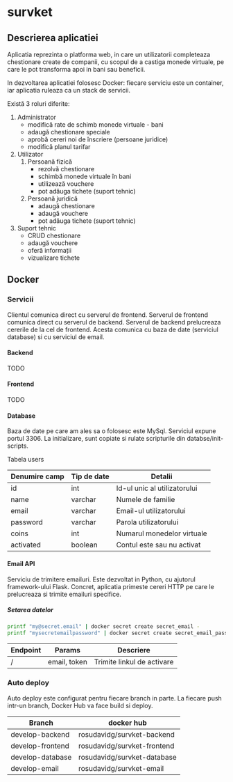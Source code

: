 # survket

## Descrierea aplicatiei

Aplicatia reprezinta o platforma web, in care un utilizatorii completeaza
chestionare create de companii, cu scopul de a castiga monede virtuale, pe
care le pot transforma apoi in bani sau beneficii.

In dezvoltarea aplicatiei folosesc Docker: fiecare serviciu este un container,
iar aplicatia ruleaza ca un stack de servicii.

Există 3 roluri diferite:
1. Administrator
   - modifică rate de schimb monede virtuale - bani
   - adaugă chestionare speciale
   - aprobă cereri noi de înscriere (persoane juridice)
   - modifică planul tarifar
2. Utilizator
    1. Persoană fizică
       - rezolvă chestionare
       - schimbă monede virtuale în bani
       - utilizează vouchere
       - pot adăuga tichete (suport tehnic)
    2. Persoană juridică
       - adaugă chestionare
       - adaugă vouchere
       - pot adăuga tichete (suport tehnic)
3. Suport tehnic
   - CRUD chestionare
   - adaugă vouchere
   - oferă informații
   - vizualizare tichete

## Docker

### Servicii

Clientul comunica direct cu serverul de frontend.
Serverul de frontend comunica direct cu serverul de backend.
Serverul de backend prelucreaza cererile de la cel de frontend. Acesta comunica
cu baza de date (serviciul database) si cu serviciul de email.

#### Backend

TODO

#### Frontend

TODO

#### Database

Baza de date pe care am ales sa o folosesc este MySql.
Serviciul expune portul 3306.
La initializare, sunt copiate si rulate scripturile din databse/init-scripts.

Tabela users

| Denumire camp | Tip de date | Detalii                      |
| ------------- | ----------- | ---------------------------- |
| id            | int         | Id-ul unic al utilizatorului |
| name          | varchar     | Numele de familie            |
| email         | varchar     | Email-ul utilizatorului      |
| password      | varchar     | Parola utilizatorului        |
| coins         | int         | Numarul monedelor virtuale   |
| activated     | boolean     | Contul este sau nu activat   |

#### Email API
Serviciu de trimitere emailuri. Este dezvoltat in Python, cu ajutorul
framework-ului Flask. Concret, aplicatia primeste cereri HTTP pe care le
prelucreaza si trimite emailuri specifice.

##### Setarea datelor

```bash
printf "my@secret.email" | docker secret create secret_email -
printf "mysecretemailpassword" | docker secret create secret_email_password -
```

| Endpoint | Params       | Descriere                  |
| -------- | ------------ | -------------------------- |
| /        | email, token | Trimite linkul de activare |

### Auto deploy

Auto deploy este configurat pentru fiecare branch in parte. La fiecare push
intr-un branch, Docker Hub va face build si deploy.

| Branch           | docker hub                  |
| ---------------- | --------------------------- |
| develop-backend  | rosudavidg/survket-backend  |
| develop-frontend | rosudavidg/survket-frontend |
| develop-database | rosudavidg/survket-database |
| develop-email    | rosudavidg/survket-email    |
